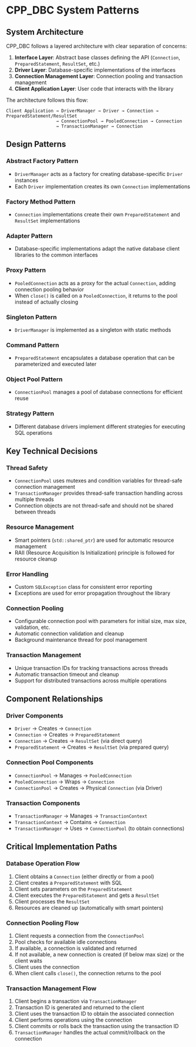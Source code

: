 # CPP_DBC System Patterns

## System Architecture

CPP_DBC follows a layered architecture with clear separation of concerns:

1. **Interface Layer**: Abstract base classes defining the API (`Connection`, `PreparedStatement`, `ResultSet`, etc.)
2. **Driver Layer**: Database-specific implementations of the interfaces
3. **Connection Management Layer**: Connection pooling and transaction management
4. **Client Application Layer**: User code that interacts with the library

The architecture follows this flow:
```
Client Application → DriverManager → Driver → Connection → PreparedStatement/ResultSet
                   → ConnectionPool → PooledConnection → Connection
                   → TransactionManager → Connection
```

## Design Patterns

### Abstract Factory Pattern
- `DriverManager` acts as a factory for creating database-specific `Driver` instances
- Each `Driver` implementation creates its own `Connection` implementations

### Factory Method Pattern
- `Connection` implementations create their own `PreparedStatement` and `ResultSet` implementations

### Adapter Pattern
- Database-specific implementations adapt the native database client libraries to the common interfaces

### Proxy Pattern
- `PooledConnection` acts as a proxy for the actual `Connection`, adding connection pooling behavior
- When `close()` is called on a `PooledConnection`, it returns to the pool instead of actually closing

### Singleton Pattern
- `DriverManager` is implemented as a singleton with static methods

### Command Pattern
- `PreparedStatement` encapsulates a database operation that can be parameterized and executed later

### Object Pool Pattern
- `ConnectionPool` manages a pool of database connections for efficient reuse

### Strategy Pattern
- Different database drivers implement different strategies for executing SQL operations

## Key Technical Decisions

### Thread Safety
- `ConnectionPool` uses mutexes and condition variables for thread-safe connection management
- `TransactionManager` provides thread-safe transaction handling across multiple threads
- Connection objects are not thread-safe and should not be shared between threads

### Resource Management
- Smart pointers (`std::shared_ptr`) are used for automatic resource management
- RAII (Resource Acquisition Is Initialization) principle is followed for resource cleanup

### Error Handling
- Custom `SQLException` class for consistent error reporting
- Exceptions are used for error propagation throughout the library

### Connection Pooling
- Configurable connection pool with parameters for initial size, max size, validation, etc.
- Automatic connection validation and cleanup
- Background maintenance thread for pool management

### Transaction Management
- Unique transaction IDs for tracking transactions across threads
- Automatic transaction timeout and cleanup
- Support for distributed transactions across multiple operations

## Component Relationships

### Driver Components
- `Driver` → Creates → `Connection`
- `Connection` → Creates → `PreparedStatement`
- `Connection` → Creates → `ResultSet` (via direct query)
- `PreparedStatement` → Creates → `ResultSet` (via prepared query)

### Connection Pool Components
- `ConnectionPool` → Manages → `PooledConnection`
- `PooledConnection` → Wraps → `Connection`
- `ConnectionPool` → Creates → Physical `Connection` (via Driver)

### Transaction Components
- `TransactionManager` → Manages → `TransactionContext`
- `TransactionContext` → Contains → `Connection`
- `TransactionManager` → Uses → `ConnectionPool` (to obtain connections)

## Critical Implementation Paths

### Database Operation Flow
1. Client obtains a `Connection` (either directly or from a pool)
2. Client creates a `PreparedStatement` with SQL
3. Client sets parameters on the `PreparedStatement`
4. Client executes the `PreparedStatement` and gets a `ResultSet`
5. Client processes the `ResultSet`
6. Resources are cleaned up (automatically with smart pointers)

### Connection Pooling Flow
1. Client requests a connection from the `ConnectionPool`
2. Pool checks for available idle connections
3. If available, a connection is validated and returned
4. If not available, a new connection is created (if below max size) or the client waits
5. Client uses the connection
6. When client calls `close()`, the connection returns to the pool

### Transaction Management Flow
1. Client begins a transaction via `TransactionManager`
2. Transaction ID is generated and returned to the client
3. Client uses the transaction ID to obtain the associated connection
4. Client performs operations using the connection
5. Client commits or rolls back the transaction using the transaction ID
6. `TransactionManager` handles the actual commit/rollback on the connection

